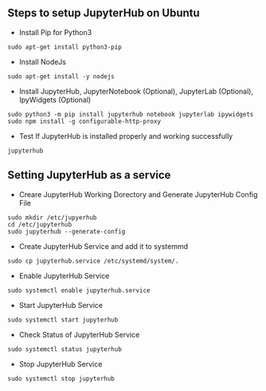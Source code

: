 ## Steps to setup JupyterHub on Ubuntu

- Install Pip for Python3
```
sudo apt-get install python3-pip
```

- Install NodeJs 
```
sudo apt-get install -y nodejs
```

- Install JupyterHub, JupyterNotebook (Optional), JupyterLab (Optional), IpyWidgets (Optional)
```
sudo python3 -m pip install jupyterhub notebook jupyterlab ipywidgets
sudo npm install -g configurable-http-proxy
```

- Test If JupyterHub is installed properly and working successfully
```
jupyterhub
```



## Setting JupyterHub as a service

- Creare JupyterHub Working Dorectory and Generate JupyterHub Config File
```
sudo mkdir /etc/jupyerhub
cd /etc/jupyterhub
sudo jupyterhub --generate-config
```

- Create JupyterHub Service and add it to systemmd
```
sudo cp jupyterhub.service /etc/systemd/system/.
```
- Enable JupyterHub Service
```
sudo systemctl enable jupyterhub.service 
```

- Start JupyterHub Service
```
sudo systemctl start jupyterhub
```

- Check Status of JupyterHub Service
```
sudo systemctl status jupyterhub
```

- Stop JupyterHub Service
```
sudo systemctl stop jupyterhub
```
